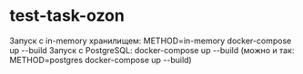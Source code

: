 # test-task-ozon
Запуск с in-memory хранилищем:
METHOD=in-memory docker-compose up --build
Запуск с PostgreSQL:
docker-compose up --build (можно и так: METHOD=postgres docker-compose up --build)
